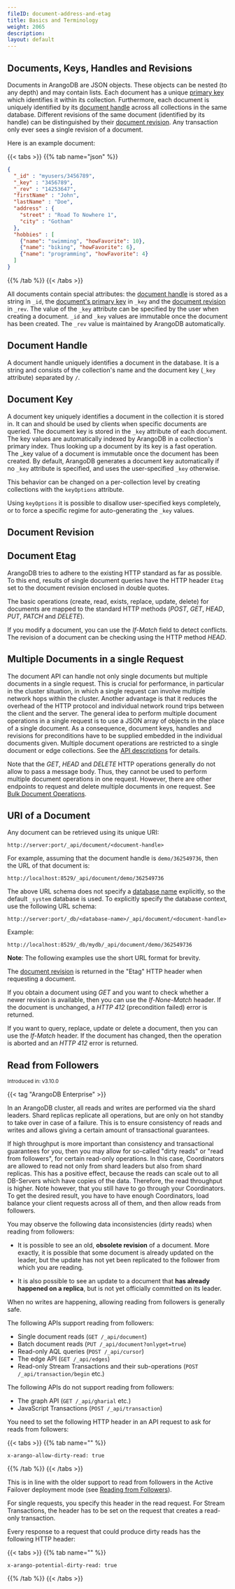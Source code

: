 ```yaml
---
fileID: document-address-and-etag
title: Basics and Terminology
weight: 2065
description: 
layout: default
---
```

## Documents, Keys, Handles and Revisions

Documents in ArangoDB are JSON objects. These objects can be nested (to
any depth) and may contain lists. Each document has a unique 
[primary key](../../appendix/appendix-glossary#document-key) which 
identifies it within its collection. Furthermore, each document is 
uniquely identified
by its [document handle](../../appendix/appendix-glossary#document-handle) 
across all collections in the same database. Different revisions of
the same document (identified by its handle) can be distinguished by their 
[document revision](../../appendix/appendix-glossary#document-revision).
Any transaction only ever sees a single revision of a document.

Here is an example document:

{{< tabs >}}
{{% tab name="json" %}}
```json
{
  "_id" : "myusers/3456789",
  "_key" : "3456789",
  "_rev" : "14253647",
  "firstName" : "John",
  "lastName" : "Doe",
  "address" : {
    "street" : "Road To Nowhere 1",
    "city" : "Gotham"
  },
  "hobbies" : [
    {"name": "swimming", "howFavorite": 10},
    {"name": "biking", "howFavorite": 6},
    {"name": "programming", "howFavorite": 4}
  ]
}
```
{{% /tab %}}
{{< /tabs >}}

All documents contain special attributes: the 
[document handle](../../appendix/appendix-glossary#document-handle) is stored
as a string in `_id`, the
[document's primary key](../../appendix/appendix-glossary#document-key) in 
`_key` and the 
[document revision](../../appendix/appendix-glossary#document-revision) in
`_rev`. The value of the `_key` attribute can be specified by the user when
creating a document. `_id` and `_key` values are immutable once the document
has been created. The `_rev` value is maintained by ArangoDB automatically.


## Document Handle

A document handle uniquely identifies a document in the database. It
is a string and consists of the collection's name and the document key
(`_key` attribute) separated by `/`.


## Document Key

A document key uniquely identifies a document in the collection it is
stored in. It can and should be used by clients when specific documents
are queried. The document key is stored in the `_key` attribute of
each document. The key values are automatically indexed by ArangoDB in
a collection's primary index. Thus looking up a document by its
key is a fast operation. The _key value of a document is
immutable once the document has been created. By default, ArangoDB generates
a document key automatically if no `_key` attribute is specified, and uses
the user-specified `_key` otherwise.

This behavior can be changed on a per-collection level by creating
collections with the `keyOptions` attribute.

Using `keyOptions` it is possible to disallow user-specified keys
completely, or to force a specific regime for auto-generating the `_key`
values.


## Document Revision




## Document Etag

ArangoDB tries to adhere to the existing HTTP standard as far as
possible. To this end, results of single document queries have the HTTP
header `Etag` set to the document revision enclosed in double quotes.

The basic operations (create, read, exists, replace, update, delete)
for documents are mapped to the standard HTTP methods (*POST*, *GET*,
*HEAD*, *PUT*, *PATCH* and *DELETE*).

If you modify a document, you can use the *If-Match* field to detect conflicts. 
The revision of a document can be checking using the HTTP method *HEAD*.


## Multiple Documents in a single Request

The document API can handle not only single documents but multiple documents in
a single request. This is crucial for performance, in particular in the cluster
situation, in which a single request can involve multiple network hops
within the cluster. Another advantage is that it reduces the overhead of
the HTTP protocol and individual network round trips between the client
and the server. The general idea to perform multiple document operations 
in a single request is to use a JSON array of objects in the place of a 
single document. As a consequence, document keys, handles and revisions
for preconditions have to be supplied embedded in the individual documents
given. Multiple document operations are restricted to a single document
or edge collections. 
See the [API descriptions](document-working-with-documents) for details.

Note that the *GET*, *HEAD* and *DELETE* HTTP operations generally do
not allow to pass a message body. Thus, they cannot be used to perform
multiple document operations in one request. However, there are other
endpoints to request and delete multiple documents in one request.
See [Bulk Document Operations](document-working-with-documents#bulk-document-operations).

## URI of a Document

Any document can be retrieved using its unique URI:

    http://server:port/_api/document/<document-handle>

For example, assuming that the document handle
is `demo/362549736`, then the URL of that document
is:

    http://localhost:8529/_api/document/demo/362549736

The above URL schema does not specify a 
[database name](../../appendix/appendix-glossary#database-name) 
explicitly, so the default `_system` database is used.
To explicitly specify the database context, use
the following URL schema:

    http://server:port/_db/<database-name>/_api/document/<document-handle>

Example:

    http://localhost:8529/_db/mydb/_api/document/demo/362549736

**Note**: The following examples use the short URL format for brevity.

The [document revision](../../appendix/appendix-glossary#document-revision) 
is returned in the "Etag" HTTP header when requesting a document.

If you obtain a document using *GET* and you want to check whether a 
newer revision
is available, then you can use the *If-None-Match* header. If the document is
unchanged, a *HTTP 412* (precondition failed) error is returned.

If you want to query, replace, update or delete a document, then you
can use the *If-Match* header. If the document has changed, then the
operation is aborted and an *HTTP 412* error is returned.

## Read from Followers

<small>Introduced in: v3.10.0</small>

{{< tag "ArangoDB Enterprise" >}}

In an ArangoDB cluster, all reads and writes are performed via
the shard leaders. Shard replicas replicate all operations, but are
only on hot standby to take over in case of a failure. This is to ensure
consistency of reads and writes and allows giving a certain amount of
transactional guarantees.

If high throughput is more important than consistency and transactional
guarantees for you, then you may allow for so-called "dirty reads" or
"read from followers", for certain read-only operations. In this case,
Coordinators are allowed to read not only from
shard leaders but also from shard replicas. This has a positive effect,
because the reads can scale out to all DB-Servers which have copies of
the data. Therefore, the read throughput is higher. Note however, that you
still have to go through your Coordinators. To get the desired result, you
have to have enough Coordinators, load balance your client requests
across all of them, and then allow reads from followers.

You may observe the following data inconsistencies (dirty reads) when
reading from followers:

- It is possible to see an old, **obsolete revision** of a document. More
  exactly, it is possible that some document is already updated on the
  leader, but the update has not yet been replicated to the follower
  from which you are reading.

- It is also possible to see an update to a document that
  **has already happened on a replica**, but is not yet officially
  committed on its leader.

When no writes are happening, allowing reading from followers is generally safe.

The following APIs support reading from followers:

- Single document reads (`GET /_api/document`)
- Batch document reads (`PUT /_api/document?onlyget=true`)
- Read-only AQL queries (`POST /_api/cursor`)
- The edge API (`GET /_api/edges`)
- Read-only Stream Transactions and their sub-operations
  (`POST /_api/transaction/begin` etc.)

The following APIs do not support reading from followers:

- The graph API (`GET /_api/gharial` etc.)
- JavaScript Transactions (`POST /_api/transaction`)

You need to set the following HTTP header in an API request to ask for reads
from followers:

{{< tabs >}}
{{% tab name="" %}}
```
x-arango-allow-dirty-read: true
```
{{% /tab %}}
{{< /tabs >}}

This is in line with the older support to read from followers in the
Active Failover deployment mode (see [Reading from Followers](../../architecture/deployment-modes/active-failover/#reading-from-followers)).

For single requests, you specify this header in the read request.
For Stream Transactions, the header has to be set on the request that
creates a read-only transaction.

Every response to a request that could produce dirty reads has
the following HTTP header:

{{< tabs >}}
{{% tab name="" %}}
```
x-arango-potential-dirty-read: true
```
{{% /tab %}}
{{< /tabs >}}
